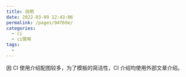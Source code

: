 ```yaml
---
title: 说明
date: 2022-03-09 12:43:06
permalink: /pages/94f69e/
categories:
  - ci
  - ci使用
tags:
  - 
---
```


<!-- more -->

因 CI 使用介绍配图较多，为了模板的简洁性，CI 介绍均使用外部文章介绍。